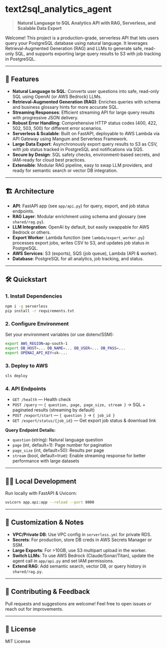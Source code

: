 # text2sql_analytics_agent

> **Natural Language to SQL Analytics API with RAG, Serverless, and Scalable Data Export**

Welcome! This project is a production-grade, serverless API that lets users query your PostgreSQL database using natural language. It leverages Retrieval-Augmented Generation (RAG) and LLMs to generate safe, read-only SQL, and supports exporting large query results to S3 with job tracking in PostgreSQL.

---

## 🚀 Features
- **Natural Language to SQL**: Converts user questions into safe, read-only SQL using OpenAI (or AWS Bedrock) LLMs.
- **Retrieval-Augmented Generation (RAG)**: Enriches queries with schema and business glossary hints for more accurate SQL.
- **Streaming Responses**: Efficient streaming API for large query results with progressive JSON delivery.
- **Robust Error Handling**: Comprehensive HTTP status codes (400, 422, 502, 503, 500) for different error scenarios.
- **Serverless & Scalable**: Built on FastAPI, deployable to AWS Lambda via API Gateway using Mangum and Serverless Framework.
- **Large Data Export**: Asynchronously export query results to S3 as CSV, with job status tracked in PostgreSQL and notifications via SQS.
- **Secure by Design**: SQL safety checks, environment-based secrets, and IAM-ready for cloud best practices.
- **Extensible**: Modular RAG pipeline, easy to swap LLM providers, and ready for semantic search or vector DB integration.

---

## 🏗️ Architecture
- **API**: FastAPI app (see `app/api.py`) for query, export, and job status endpoints.
- **RAG Layer**: Modular enrichment using schema and glossary (see `shared/rag.py`).
- **LLM Integration**: OpenAI by default, but easily swappable for AWS Bedrock or others.
- **Export Worker**: Lambda function (see `lambda/export_worker.py`) processes export jobs, writes CSV to S3, and updates job status in PostgreSQL.
- **AWS Services**: S3 (exports), SQS (job queue), Lambda (API & worker).
- **Database**: PostgreSQL for all analytics, job tracking, and status.

---

## 🛠️ Quickstart

### 1. Install Dependencies
```bash
npm i -g serverless
pip install -r requirements.txt
```

### 2. Configure Environment
Set your environment variables (or use dotenv/SSM):
```bash
export AWS_REGION=ap-south-1
export DB_HOST=... DB_NAME=... DB_USER=... DB_PASS=...
export OPENAI_API_KEY=sk-...
```

### 3. Deploy to AWS
```bash
sls deploy
```

### 4. API Endpoints
- `GET /health` — Health check
- `POST /query` — `{ question, page, page_size, stream }` → SQL + paginated results (streaming by default)
- `POST /export/start` — `{ question }` → `{ job_id }`
- `GET /export/status/{job_id}` — Get export job status & download link

**Query Endpoint Details:**
- `question` (string): Natural language question
- `page` (int, default=1): Page number for pagination
- `page_size` (int, default=50): Results per page
- `stream` (bool, default=true): Enable streaming response for better performance with large datasets

---

## 🧑‍💻 Local Development
Run locally with FastAPI & Uvicorn:
```bash
uvicorn app.api:app --reload --port 8000
```

---

## 📝 Customization & Notes
- **VPC/Private DB**: Use VPC config in `serverless.yml` for private RDS.
- **Secrets**: For production, store DB creds in AWS Secrets Manager or SSM.
- **Large Exports**: For >10GB, use S3 multipart upload in the worker.
- **Switch LLMs**: To use AWS Bedrock (Claude/Sonar/Titan), update the agent call in `app/api.py` and set IAM permissions.
- **Extend RAG**: Add semantic search, vector DB, or query history in `shared/rag.py`.

---

## 🤝 Contributing & Feedback
Pull requests and suggestions are welcome! Feel free to open issues or reach out for improvements.

---

## 📄 License
MIT License